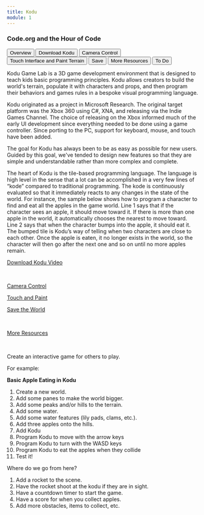 ```yaml
---
title: Kodu
module: 1
---
```


### Code.org and the Hour of Code

<div class="tab">
  <button class="tablinks active" onclick="openTab(event, 'Overview')">Overview</button>
  <button class="tablinks" onclick="openTab(event, 'Download')">Download Kodu</button>
   <button class="tablinks" onclick="openTab(event, 'CameraControl')">Camera Control</button>
   <button class="tablinks" onclick="openTab(event, 'TouchandPaint')">Touch Interface and Paint Terrain</button>
  <button class="tablinks" onclick="openTab(event, 'Save')">Save</button>
   <button class="tablinks" onclick="openTab(event, 'MoreResources')">More Resources</button>
   <button class="tablinks" onclick="openTab(event, 'To Do')">To Do</button>
   
</div>

<!-- Tab content -->
<div id="Overview" class="tabcontent" style="display:block">


<p>
Kodu Game Lab is a 3D game development environment that is designed to teach kids basic programming principles. Kodu allows creators to build the world's terrain, populate it with characters and props, and then program their behaviors and games rules in a bespoke visual programming language.
</p>
<p>
Kodu originated as a project in Microsoft Research. The original target platform was the Xbox 360 using C#, XNA, and releasing via the Indie Games Channel. The choice of releasing on the Xbox informed much of the early UI development since everything needed to be done using a game controller. Since porting to the PC, support for keyboard, mouse, and touch have been added.
</p>
<p>
The goal for Kodu has always been to be as easy as possible for new users. Guided by this goal, we've tended to design new features so that they are simple and understandable rather than more complex and complete.
</p>
<p>
The heart of Kodu is the tile-based programming language. The language is high level in the sense that a lot can be accomplished in a very few lines of “kode” compared to traditional programming. The kode is continuously evaluated so that it immediately reacts to any changes in the state of the world. For instance, the sample below shows how to program a character to find and eat all the apples in the game world. Line 1 says that if the character sees an apple, it should move toward it. If there is more than one apple in the world, it automatically chooses the nearest to move toward. Line 2 says that when the character bumps into the apple, it should eat it. The bumped tile is Kodu’s way of telling when two characters are close to each other. Once the apple is eaten, it no longer exists in the world, so the character will then go after the next one and so on until no more apples remain.
</p>
</div>
<div id="Download" class="tabcontent">

<p><a href="https://youtu.be/QmwxyL9Kw1s" data-lity>Download Kodu Video</a></p>

</div>

<div id="CameraControl" class="tabcontent">
<p>&nbsp;</p>
<a href="https://youtu.be/hDy6lEgb5Kk" data-lity>Camera Control</a>

</div>
<div id="TouchandPaint" class="tabcontent">

<a href="https://youtu.be/gUGXnEJwl08" data-lity>Touch and Paint</a>

</div>

<div id="Save" class="tabcontent">

<p><a href="https://youtu.be/E0l9i5aOEkc" data-lity>Save the World</a></p>


</div>

<div id="MoreResources" class="tabcontent">
<p>&nbsp;</p>
<a href="https://www.kodugamelab.com/resources/#videos" target="_blank">More Resources</a> 
<p>&nbsp;</p>

</div>

<div id="ToDo" class="tabcontent">

Create an interactive game for others to play.

For example:

<b>Basic Apple Eating in Kodu</b>

1. Create a new world.
2. Add some panes to make the world bigger.
3. Add some peaks and/or hills to the terrain.
4. Add some water.
5. Add some water features (lily pads, clams, etc.).
6. Add three apples onto the hills.
7. Add Kodu
8. Program Kodu to move with the arrow keys
9. Program Kodu to turn with the WASD keys
10. Program Kodu to eat the apples when they collide
11. Test it!


Where do we go from here?

1. Add a rocket to the scene.
2. Have the rocket shoot at the kodu if they are in sight.
3. Have a countdown timer to start the game.
4. Have a score for when you collect apples.
5. Add more obstacles, items to collect, etc.

</div>